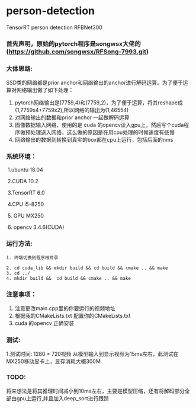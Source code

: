 # person-detection
TensorRT person detection RFBNet300
### 首先声明，原始的pytorch程序是songwsx大佬的(https://github.com/songwsx/RFSong-7993.git)

### 大体思路:

SSD类的网络都是prior anchor和网络输出的anchor进行解码运算。为了便于运算对网络输出做了如下处理：

1. pytorch网络输出是(7759,4)和(7759,2)，为了便于运算，将其reshape成(1,7759x4+7759x2),所以网络的输出为(1,46554)
2. 对网络输出的数据和prior anchor 一起做解码运算
3. 图像数据输入网络，使用的是 cuda 的opencv读入gpu上，然后写个cuda程序做预处理送入网络，这么做的原因是在用cpu处理的时候速度有些慢
4. 网络输出的数据到转换到真实的box都在cpu上运行，包括后面的nms

### 系统环境：

​	1.ubuntu 18.04

​	2.CUDA  10.2

​	3.TensorRT 6.0

​	4.CPU i5-8250

​       5. GPU MX250

​       6. opencv 3.4.6(CUDA)

### 运行方法:

	1. 终端切换到程序根目录

   	2. cd cuda_lib && mkdir build && cd build && cmake .. && make
   	3. cd ../
   	4. mkdir build &&  cd build && cmake .. && make

### 注意事项：

1. 注意更改main.cpp里的你要运行的视频地址
2. 根据我的CMakeLists.txt 配置你的CMakeLists.txt
3. cuda 的opencv 正确安装

### 测试:

1.测试时间: 1280 × 720视频 从模型输入到显示视频为15ms左右，此测试在MX250移动显卡上，显存消耗大概300M

### TODO:

将来想法是将其推理时间减小到10ms左右，主要是模型压缩，还有将解码部分全部由gpu上运行,并且加入deep_sort进行跟踪
